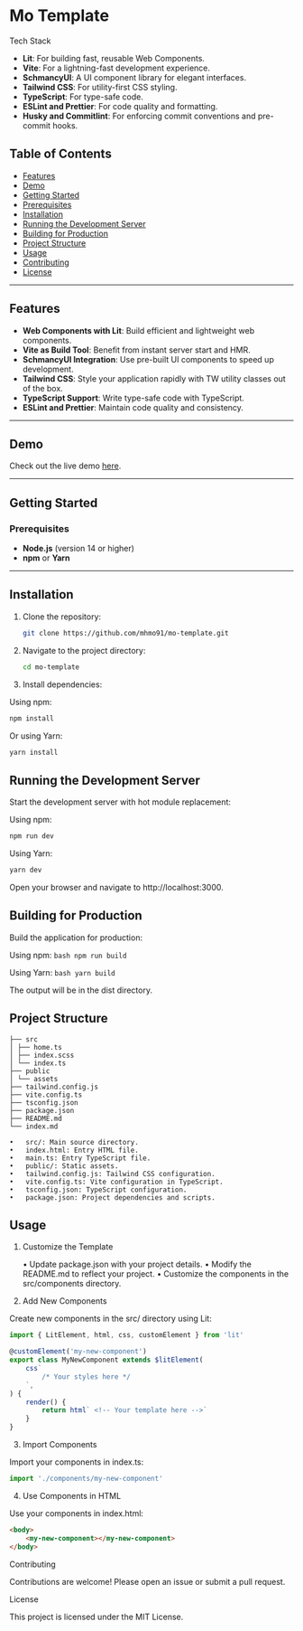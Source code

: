 # Mo Template

Tech Stack

- **Lit**: For building fast, reusable Web Components.
- **Vite**: For a lightning-fast development experience.
- **SchmancyUI**: A UI component library for elegant interfaces.
- **Tailwind CSS**: For utility-first CSS styling.
- **TypeScript**: For type-safe code.
- **ESLint and Prettier**: For code quality and formatting.
- **Husky and Commitlint**: For enforcing commit conventions and pre-commit hooks.

## Table of Contents

- [Features](#features)
- [Demo](#demo)
- [Getting Started](#getting-started)
- [Prerequisites](#prerequisites)
- [Installation](#installation)
- [Running the Development Server](#running-the-development-server)
- [Building for Production](#building-for-production)
- [Project Structure](#project-structure)
- [Usage](#usage)
- [Contributing](#contributing)
- [License](#license)

---

## Features

- **Web Components with Lit**: Build efficient and lightweight web components.
- **Vite as Build Tool**: Benefit from instant server start and HMR.
- **SchmancyUI Integration**: Use pre-built UI components to speed up development.
- **Tailwind CSS**: Style your application rapidly with TW utility classes out of the box.
- **TypeScript Support**: Write type-safe code with TypeScript.
- **ESLint and Prettier**: Maintain code quality and consistency.

---

## Demo

Check out the live demo [here](https://mo-template.netlify.app/).

---

## Getting Started

### Prerequisites

- **Node.js** (version 14 or higher)
- **npm** or **Yarn**

---

## Installation

1. Clone the repository:

   ```bash
   git clone https://github.com/mhmo91/mo-template.git
   ```

2. Navigate to the project directory:

   ```bash
   cd mo-template
   ```

3. Install dependencies:

Using npm:

```bash
npm install
```

Or using Yarn:

```bash
yarn install
```

## Running the Development Server

Start the development server with hot module replacement:

Using npm:

```bash
npm run dev
```

Using Yarn:

```bash
yarn dev
```

Open your browser and navigate to http://localhost:3000.

## Building for Production

Build the application for production:

Using npm: `bash npm run build`

Using Yarn: `bash yarn build`

The output will be in the dist directory.

## Project Structure

```
├── src
│ ├── home.ts
│ ├── index.scss
│ └── index.ts
├── public
│ └── assets
├── tailwind.config.js
├── vite.config.ts
├── tsconfig.json
├── package.json
├── README.md
└── index.md
```

    •	src/: Main source directory.
    •	index.html: Entry HTML file.
    •	main.ts: Entry TypeScript file.
    •	public/: Static assets.
    •	tailwind.config.js: Tailwind CSS configuration.
    •	vite.config.ts: Vite configuration in TypeScript.
    •	tsconfig.json: TypeScript configuration.
    •	package.json: Project dependencies and scripts.

## Usage

1. Customize the Template

   • Update package.json with your project details.
   • Modify the README.md to reflect your project.
   • Customize the components in the src/components directory.

2. Add New Components

Create new components in the src/ directory using Lit:

```ts
import { LitElement, html, css, customElement } from 'lit'

@customElement('my-new-component')
export class MyNewComponent extends $litElement(
	css`
		/* Your styles here */
	`,
) {
	render() {
		return html` <!-- Your template here -->`
	}
}
```

3. Import Components

Import your components in index.ts:

```ts
import './components/my-new-component'
```

4. Use Components in HTML

Use your components in index.html:

```html
<body>
	<my-new-component></my-new-component>
</body>
```

Contributing

Contributions are welcome! Please open an issue or submit a pull request.

License

This project is licensed under the MIT License.
